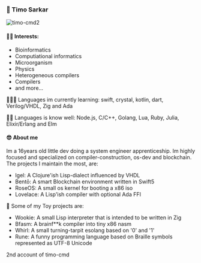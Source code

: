 


### 🦄 Timo Sarkar 

<p align="left"> <img src="https://komarev.com/ghpvc/?username=timo-cmd2" alt="timo-cmd2" /> </p> 

<!--
**timo-cmd2/timo-cmd2** is a ✨ _special_ ✨ repository because its `README.md` (this file) appears on your GitHub profile.

Here are some ideas to get you started:

- 🔭 I’m currently working on ...
- 🌱 I’m currently learning ...
- 👯 I’m looking to collaborate on ...
- 🤔 I’m looking for help with ...
- 💬 Ask me about ...
- 📫 How to reach me: ...
- 😄 Pronouns: ...
- ⚡ Fun fact: ...
-->
#### 💪🏻 Interests:

- Bioinformatics 
- Computiational informatics
- Microorganism
- Physics
- Heterogeneous compilers
- Compilers
- and more...

👨🏻‍💻 Languages im currently learning: swift, crystal, kotlin, dart, Verilog/VHDL, Zig and Ada

💪🏻 Languages is know well: Node.js, C/C++, Golang, Lua, Ruby, Julia, Elixir/Erlang and Elm


#### 😎 About me

Im a 16years old little dev doing a system engineer apprenticeship. Im highly focused and specialized on compiler-construction, os-dev and blockchain.
The projects I maintain the most, are: 

- Igel: A Clojure'ish Lisp-dialect influenced by VHDL
- Bentō: A smart Blockchain environment written in Swift5 
- RoseOS: A small os kernel for booting a x86 iso
- Lovelace: A Lisp'ish compiler with optional Ada FFI

🍭 Some of my Toy projects are:

- Wookie: A small Lisp interpreter that is intended to be written in Zig
- Bfasm: A brainf**k compiler into tiny x86 nasm
- Whirl: A small turning-tarpit esolang based on '0' and '1'
- Rune: A funny programming language based on Braille symbols represented as UTF-8 Unicode


2nd account of timo-cmd
